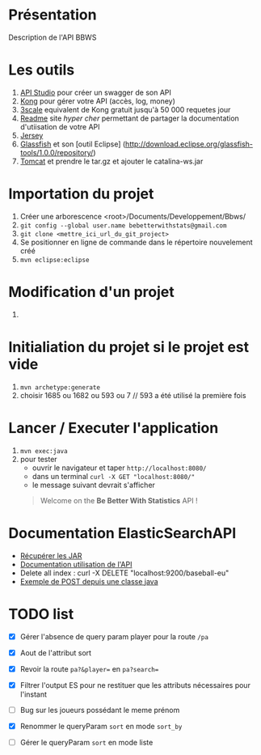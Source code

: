 
# Présentation

Description de l'API BBWS



# Les outils
1. [API Studio](http://www.apistudio.io) pour créer un swagger de son API
2. [Kong](http://www.getkong.org) pour gérer votre API (accès, log, money)
3. [3scale](http://www.3scale.io) equivalent de Kong gratuit jusqu'à 50 000 requetes jour
4. [Readme](http://www.readme.io) site *hyper cher* permettant de partager la documentation d'utiisation de votre API
5. [Jersey](https://jersey.github.io/)
6. [Glassfish](https://javaee.github.io/glassfish/) et son [outil Eclipse] (http://download.eclipse.org/glassfish-tools/1.0.0/repository/)
7. [Tomcat](https://tomcat.apache.org/download-90.cgi) et prendre le tar.gz et ajouter le catalina-ws.jar



# Importation du projet
1. Créer une arborescence \<root\>/Documents/Developpement/Bbws/
2. `git config --global user.name bebetterwithstats@gmail.com`
3. `git clone <mettre_ici_url_du_git_project>`
4. Se positionner en ligne de commande dans le répertoire nouvelement créé
5. `mvn eclipse:eclipse`

# Modification d'un projet
1. 


# Initialiation du projet si le projet est vide
1. `mvn archetype:generate`
2. choisir 1685 ou 1682 ou 593 ou 7 // 593 a été utilisé la première fois


# Lancer / Executer l'application
1. `mvn exec:java`
2. pour tester
   - ouvrir le navigateur et taper `http://localhost:8080/`
   - dans un terminal `curl -X GET "localhost:8080/"`
   - le message suivant devrait s'afficher
   > Welcome on the <b>Be Better With Statistics</b> API !<br>


# Documentation ElasticSearchAPI
- [Récupérer les JAR](https://www.elastic.co/guide/en/elasticsearch/client/java-api/current/_maven_repository.html)
- [Documentation utilisation de l'API](https://www.elastic.co/guide/en/elasticsearch/client/java-api/current/index.html)
- Delete all index : curl -X DELETE "localhost:9200/baseball-eu"
- [Exemple de POST depuis une classe java](https://jersey.github.io/documentation/latest/client.html#client.ex.formpost)



# TODO list
- [x] Gérer l'absence de query param player pour la route `/pa`
- [x] Aout de l'attribut sort
- [x] Revoir la route `pa?&player=` en `pa?search=`
- [x] Filtrer l'output ES pour ne restituer que les attributs nécessaires pour l'instant
- [ ] Bug sur les joueurs possédant le meme prénom
- [x] Renommer le queryParam `sort` en mode `sort_by`
- [ ] Gérer le queryParam `sort` en mode liste

